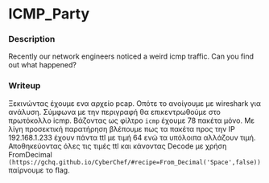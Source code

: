 # ICMP_Party
### Description
Recently our network engineers noticed a weird icmp traffic. Can you find out what happened?

### Writeup

Ξεκινώντας έχουμε ενα αρχείο pcap. Οπότε το ανοίγουμε με wireshark για ανάλυση. Σύμφωνα με την περιγραφή θα επικεντρωθούμε στο πρωτόκολλο icmp. Βάζοντας ως φίλτρο `icmp` έχουμε 78 πακέτα μόνο. Με λίγη προσεκτική παρατήρηση βλέπουμε πως τα πακέτα προς την IP 192.168.1.233 έχουν πάντα ttl με τιμή 64 ενώ τα υπόλοιπα αλλάζουν τιμή. Αποθηκεύοντας όλες τις τιμές ttl και κάνοντας Decode με χρήση FromDecimal ```(https://gchq.github.io/CyberChef/#recipe=From_Decimal('Space',false))``` παίρνουμε το flag.

